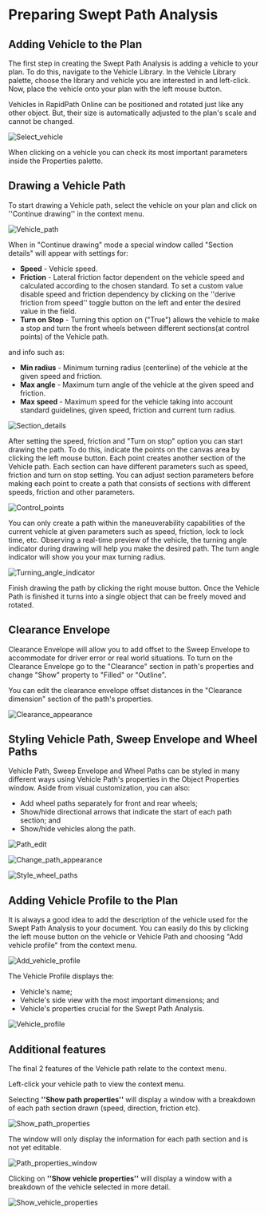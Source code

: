 # Preparing Swept Path Analysis

## Adding Vehicle to the Plan

The first step in creating the Swept Path Analysis is adding a vehicle to your plan. To do this, navigate to the Vehicle Library. In the Vehicle Library palette, choose the library and vehicle you are interested in and left-click. Now, place the vehicle onto your plan with the left mouse button.

Vehicles in RapidPath Online can be positioned and rotated just like any other object. But, their size is automatically adjusted to the plan's scale and cannot be changed. 

![Select_vehicle](./assets/Select_vehicle.png)

When clicking on a vehicle you can check its most important parameters inside the Properties palette.

## Drawing a Vehicle Path

To start drawing a Vehicle path, select the vehicle on your plan and click on ''Continue drawing'' in the context menu. 

![Vehicle_path](./assets/Vehicle_path.png)

When in "Continue drawing" mode a special window called "Section details" will appear with settings for:

- **Speed** - Vehicle speed.
- **Friction** - Lateral friction factor dependent on the vehicle speed and calculated according to the chosen standard. To set a custom value disable speed and friction dependency by clicking on the ''derive friction from speed'' toggle button on the left and enter the desired value in the field.
- **Turn on Stop** - Turning this option on ("True") allows the vehicle to make a stop and turn the front wheels between different sections(at control points) of the Vehicle path.

and info such as:

- **Min radius** - Minimum turning radius (centerline) of the vehicle at the given speed and friction.
- **Max angle** - Maximum turn angle of the vehicle at the given speed and friction.
- **Max speed** - Maximum speed for the vehicle taking into account standard guidelines, given speed, friction and current turn radius.

![Section_details](./assets/Section_details.png)

After setting the speed, friction and "Turn on stop" option you can start drawing the path. To do this, indicate the points on the canvas area by clicking the left mouse button. Each point creates another section of the Vehicle path. Each section can have different parameters such as speed, friction and turn on stop setting. You can adjust section parameters before making each point to create a path that consists of sections with different speeds, friction and other parameters. 

![Control_points](./assets/Control_points.png)

You can only create a path within the maneuverability capabilities of the current vehicle at given parameters such as speed, friction, lock to lock time, etc. Observing a real-time preview of the vehicle, the turning angle indicator during drawing will help you make the desired path. The turn angle indicator will show you your max turning radius.

![Turning_angle_indicator](./assets/Turning_angle_indicator.png)

Finish drawing the path by clicking the right mouse button. Once the Vehicle Path is finished it turns into a single object that can be freely moved and rotated. 

## Clearance Envelope

Clearance Envelope will allow you to add offset to the Sweep Envelope to accommodate for driver error or real world situations. To turn on the Clearance Envelope go to the "Clearance" section in path's properties and change "Show" property to "Filled" or "Outline".

You can edit the clearance envelope offset distances in the "Clearance dimension" section of the path's properties. 

![Clearance_appearance](./assets/Clearance_appearance.png)



## Styling Vehicle Path, Sweep Envelope and Wheel Paths

Vehicle Path, Sweep Envelope and Wheel Paths can be styled in many different ways using Vehicle Path's properties in the Object Properties window. Aside from visual customization, you can also:

- Add wheel paths separately for front and rear wheels;
- Show/hide directional arrows that indicate the start of each path section; and
- Show/hide vehicles along the path.

![Path_edit](./assets/Path_edit.png)



![Change_path_appearance](./assets/Change_path_appearance.png)



![Style_wheel_paths](./assets/Style_wheel_paths.png)



## Adding Vehicle Profile to the Plan

It is always a good idea to add the description of the vehicle used for the Swept Path Analysis to your document. You can easily do this by clicking the left mouse button on the vehicle or Vehicle Path and choosing "Add vehicle profile" from the context menu.

![Add_vehicle_profile](./assets/Add_vehicle_profile.png)

The Vehicle Profile displays the:

- Vehicle's name;
- Vehicle's side view with the most important dimensions; and
- Vehicle's properties crucial for the Swept Path Analysis.

![Vehicle_profile](./assets/Vehicle_profile.png)



## Additional features

The final 2 features of the Vehicle path relate to the context menu. 

Left-click your vehicle path to view the context menu.

Selecting **''Show path properties''** will display a window with a breakdown of each path section drawn (speed, direction, friction etc).

![Show_path_properties](./assets/Show_path_properties.png)

The window will only display the information for each path section and is not yet editable.

![Path_properties_window](./assets/Path_properties_window.png)

Clicking on **''Show vehicle properties''** will display a window with a breakdown of the vehicle selected in more detail.

![Show_vehicle_properties](./assets/Show_vehicle_properties.png)